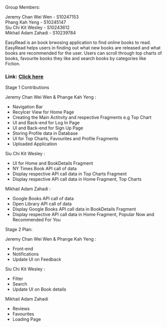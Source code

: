 Group Members:

Jeremy Chan Wei Wen - S10247153 <br>
Phang Kah Yeng - S10245147 <br>
Siu Chi Kit Wesley - S10243612 <br>
Mikhail Adam Zahadi - S10239784 <br>


EasyRead is an book brwosing application to find online books to read. EasyRead helps users in finding out what new books are released and what 
books are recommended for the user. Users can scroll through top charts of books, favourite books they like and search books by categories like Fiction.

### **Link**: [Click here](https://play.google.com/store/apps/details?id=sg.edu.np.mad.mad_easyread&pli=1)

Stage 1 Contributions <br>

Jeremy Chan Wei Wen & Phange Kah Yeng : <br>
- Navigation Bar <br>
- Recylcer View for Home Page <br>
- Creating the Main Actitvity and respective Fragments e.g Top Chart <br>
- UI and Back-end for Log In Page <br>
- UI and Back-end for Sign Up Page <br>
- Storing Profile data in Database <br>
- UI for Top Charts, Favourites and Profile Fragments <br>
- Uploaded Application <br>


Siu Chi Kit Wesley : <br>
- UI for Home and BookDetails Fragment  <br>
- NY Times Book API call of data <br>
- Display respective API call data in Top Charts Fragment
- Display respective API call data in Home Fragment, Top Charts

Mikhail Adam Zahadi : <br>
- Google Books API call of data <br>
- Open Library API call of data <br>
- Display Google Books API call data in BookDetails Fragment
- Display respective API call data in Home Fragment, Popular Now and Recommended For You

Stage 2 Plan: <br>

Jeremy Chan Wei Wen & Phange Kah Yeng : <br>
- Front-end <br>
- Notifications <br>
- Update UI on Feedback <br>


Siu Chi Kit Wesley : <br>
- Filter <br>
- Search <br>
- Update UI on Book details <br>


 Mikhail Adam Zahadi <br>
 - Reviews <br>
 - Favourites <br>
 - Loading Page <br>
